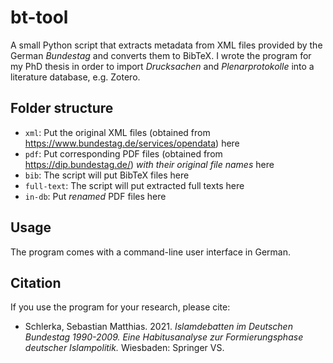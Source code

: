 # bt-tool
A small Python script that extracts metadata from XML files provided by the German *Bundestag* and converts them to BibTeX. I wrote the program for my PhD thesis in order to import *Drucksachen* and *Plenarprotokolle* into a literature database, e.g. Zotero.

## Folder structure

- `xml`: Put the original XML files (obtained from https://www.bundestag.de/services/opendata) here
- `pdf`: Put corresponding PDF files (obtained from https://dip.bundestag.de/) *with their original file names* here
- `bib`: The script will put BibTeX files here
- `full-text`: The script will put extracted full texts here
- `in-db`: Put *renamed* PDF files here

## Usage
The program comes with a command-line user interface in German.


## Citation
If you use the program for your research, please cite:

- Schlerka, Sebastian Matthias. 2021. *Islamdebatten im Deutschen Bundestag 1990-2009. Eine Habitusanalyse zur Formierungsphase deutscher Islampolitik.* Wiesbaden: Springer VS.
